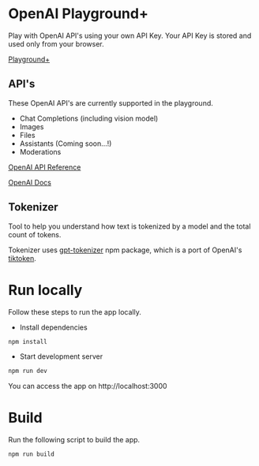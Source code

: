 # OpenAI Playground+

Play with OpenAI API's using your own API Key. Your API Key is stored and used only from your browser.

[Playground+](https://openai-playground-plus.vercel.app)

## API's

These OpenAI API's are currently supported in the playground.

- Chat Completions (including vision model)
- Images
- Files
- Assistants (Coming soon...!)
- Moderations

[OpenAI API Reference](https://platform.openai.com/docs/api-reference)

[OpenAI Docs](https://platform.openai.com/docs/overview)

## Tokenizer

Tool to help you understand how text is tokenized by a model and the total count of tokens.

Tokenizer uses [gpt-tokenizer](https://github.com/niieani/gpt-tokenizer) npm package, which is a port of OpenAI's [tiktoken](https://github.com/openai/tiktoken).

# Run locally

Follow these steps to run the app locally.

- Install dependencies

```bash
npm install
```

- Start development server

```bash
npm run dev
```

You can access the app on http://localhost:3000

# Build

Run the following script to build the app.

```bash
npm run build
```
